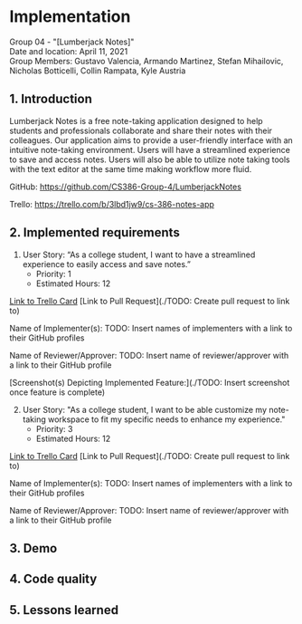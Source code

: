 # Implementation
Group 04 - "[Lumberjack Notes]"  
Date and location: April 11, 2021  
Group Members: Gustavo Valencia, Armando Martinez, Stefan Mihailovic, Nicholas Botticelli, Collin Rampata, Kyle Austria

## 1. Introduction

Lumberjack Notes is a free note-taking application designed to help students and professionals collaborate and share
their notes with their colleagues. Our application aims to provide a user-friendly interface with an intuitive
note-taking environment. Users will have a streamlined experience to save and access notes. Users will also be able to
utilize note taking tools with the text editor at the same time making workflow more fluid.

GitHub: https://github.com/CS386-Group-4/LumberjackNotes

Trello: https://trello.com/b/3lbd1jw9/cs-386-notes-app

## 2. Implemented requirements

1. User Story: “As a college student, I want to have a streamlined experience to easily access and save notes.”  
    - Priority: 1  
    - Estimated Hours: 12

[Link to Trello Card](https://trello.com/c/PP8MOc3s)
[Link to Pull Request](./TODO: Create pull request to link to)

Name of Implementer(s): TODO: Insert names of implementers with a link to their GitHub profiles

Name of Reviewer/Approver: TODO: Insert name of reviewer/approver with a link to their GitHub profile

[Screenshot(s) Depicting Implemented Feature:](./TODO: Insert screenshot once feature is complete)


2. User Story: "As a college student, I want to be able customize my note-taking workspace to fit my specific needs to
enhance my experience."  
    - Priority: 3  
    - Estimated Hours: 12

[Link to Trello Card](https://trello.com/c/mXxqQ24y)
[Link to Pull Request](./TODO: Create pull request to link to)

Name of Implementer(s): TODO: Insert names of implementers with a link to their GitHub profiles

Name of Reviewer/Approver: TODO: Insert name of reviewer/approver with a link to their GitHub profile

## 3. Demo



## 4. Code quality



## 5. Lessons learned
